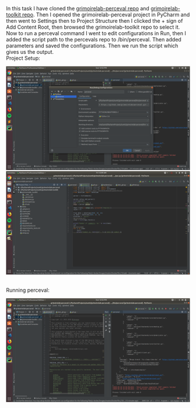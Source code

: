 In this task I have cloned the [grimoirelab-perceval repo](https://github.com/chaoss/grimoirelab-perceval.git) and [grimoirelab-toolkit repo](https://github.com/chaoss/grimoirelab-toolkit.git). Then I opened the grimoirelab-perceval project in PyCharm and then went to Settings then to Project Structure then I clicked the + sign of Add Content Root, then browsed the grimoirelab-toolkit repo to select it. <br />
Now to run a perceval command I went to edit configurations in Run, then I added the script path to the percevals repo to /bin/perceval. Then added parameters and saved the configurations. Then we run the script which gives us the output.
<br />
Project Setup:<br />

![setup](img1.png)
<br />
![setup](img3.png)

<br />
Running perceval:<br />

![command](img2.png)
